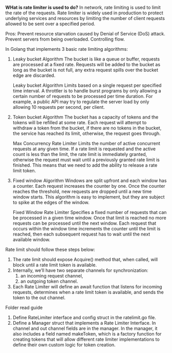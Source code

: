 **WHat is rate limiter is used to do?**
In network, rate limiting is used to limit the rate of the requests. Rate limiter is widely used in production to
protect underlying services and resources by limiting the number of client requests allowed to be sent over a specified
period.

Pros:
Prevent resource starvation caused by Denial of Service (DoS) attack. Prevent servers from being overloaded. Controlling
flow.

In Golang that implements 3 basic rate limiting algorithms:

1. Leaky bucket Algorithm The bucket is like a queue or buffer, requests are processed at a fixed rate. Requests will be
   added to the bucket as long as the bucket is not full, any extra request spills over the bucket edge are discarded.

   Leaky bucket Algorithm Limits based on a single request per specified time interval. A throttler is to handle burst
   programs by only allowing a certain number of requests to be processed per time duration. For example, a public API
   may try to regulate the server load by only allowing 10 requests per second, per client.

2. Token bucket Algorithm The bucket has a capacity of tokens and the tokens will be refilled at some rate. Each request
   will attempt to withdraw a token from the bucket, if there are no tokens in the bucket, the service has reached its
   limit, otherwise, the request goes through.

   Max Concurrency Rate Limiter Limits the number of active concurrent requests at any given time. If a rate limit is
   requested and the active count is less than the limit, the rate limit is immediately granted, otherwise the request
   must wait until a previously granted rate limit is finished. This means that we need to add the ability to release a
   rate limit token.

3. Fixed window Algorithm Windows are split upfront and each window has a counter. Each request increases the counter by
   one. Once the counter reaches the threshold, new requests are dropped until a new time window starts. This algorithm
   is easy to implement, but they are subject to spike at the edges of the window.

   Fixed Window Rate Limiter Specifies a fixed number of requests that can be processed in a given time window. Once
   that limit is reached no more requests can be processed until the next window. Each request that occurs within the
   window time increments the counter until the limit is reached, then each subsequent request has to wait until the
   next available window.

Rate limit should follow these steps below:

1. The rate limit should expose Acquire() method that, when called, will block until a rate limit token is available.
2. Internally, we’ll have two separate channels for synchronization:
   1) an incoming request channel,
   2) an outgoing token channel.
3. Each Rate Limiter will define an await function that listens for incoming requests, determines when a rate limit
   token is available, and sends the token to the out channel.

Folder read guide

1. Define RateLimiter interface and config struct in the ratelimit.go file.
2. Define a Manager struct that implements a Rate Limiter Interface. In channel and out channel fields are in the
   manager. In the manager, it also includes a field named makeToken, which is a factory function for creating tokens
   that will allow different rate limiter implementations to define their own custom logic for token creation.
